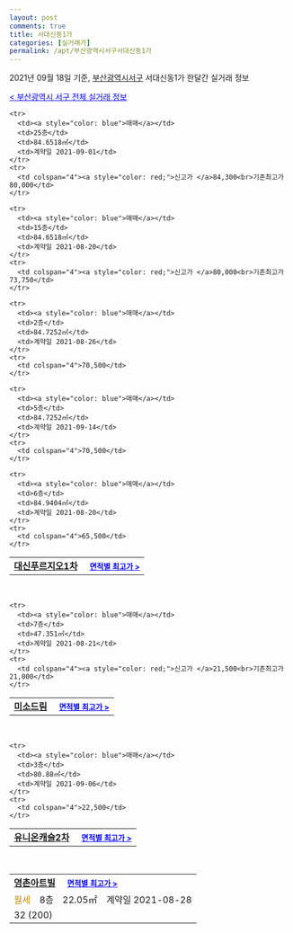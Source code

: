 ```yaml
---
layout: post
comments: true
title: 서대신동1가
categories: [실거래가]
permalink: /apt/부산광역시서구서대신동1가
---
```


2021년 09월 18일 기준, <a href="/apt/부산광역시서구">부산광역시서구</a> 서대신동1가 한달간 실거래 정보

<a style="color: blue;" href="/apt/부산광역시서구">< 부산광역시 서구 전체 실거래 정보</a>
<!---- start ---->
<table>
  <tr>
    <td colspan="4" style="font-weight: bold;"><a href="/apt/부산광역시서구서대신동1가대신푸르지오1차">대신푸르지오1차</a> &nbsp;&nbsp;&nbsp; <a style="color: blue; font-size: smaller;" href="/apt/부산광역시서구서대신동1가대신푸르지오1차">면적별 최고가 ></a></td>
  </tr>
    
    <tr>
      <td><a style="color: blue">매매</a></td>
      <td>25층</td>
      <td>84.6518㎡</td>
      <td>계약일 2021-09-01</td>
    </tr>
    <tr>
      <td colspan="4"><a style="color: red;">신고가 </a>84,300<br>기존최고가 80,000</td>
    </tr>
      
    <tr>
      <td><a style="color: blue">매매</a></td>
      <td>15층</td>
      <td>84.6518㎡</td>
      <td>계약일 2021-08-20</td>
    </tr>
    <tr>
      <td colspan="4"><a style="color: red;">신고가 </a>80,000<br>기존최고가 73,750</td>
    </tr>
      
    <tr>
      <td><a style="color: blue">매매</a></td>
      <td>2층</td>
      <td>84.7252㎡</td>
      <td>계약일 2021-08-26</td>
    </tr>
    <tr>
      <td colspan="4">70,500</td>
    </tr>
      
    <tr>
      <td><a style="color: blue">매매</a></td>
      <td>5층</td>
      <td>84.7252㎡</td>
      <td>계약일 2021-09-14</td>
    </tr>
    <tr>
      <td colspan="4">70,500</td>
    </tr>
      
    <tr>
      <td><a style="color: blue">매매</a></td>
      <td>6층</td>
      <td>84.9404㎡</td>
      <td>계약일 2021-08-20</td>
    </tr>
    <tr>
      <td colspan="4">65,500</td>
    </tr>
      
</table>
<br>
<table>
  <tr>
    <td colspan="4" style="font-weight: bold;"><a href="/apt/부산광역시서구서대신동1가미소드림">미소드림</a> &nbsp;&nbsp;&nbsp; <a style="color: blue; font-size: smaller;" href="/apt/부산광역시서구서대신동1가미소드림">면적별 최고가 ></a></td>
  </tr>
    
    <tr>
      <td><a style="color: blue">매매</a></td>
      <td>7층</td>
      <td>47.351㎡</td>
      <td>계약일 2021-08-21</td>
    </tr>
    <tr>
      <td colspan="4"><a style="color: red;">신고가 </a>21,500<br>기존최고가 21,000</td>
    </tr>
      
</table>
<br>
<table>
  <tr>
    <td colspan="4" style="font-weight: bold;"><a href="/apt/부산광역시서구서대신동1가유니온캐슬2차">유니온캐슬2차</a> &nbsp;&nbsp;&nbsp; <a style="color: blue; font-size: smaller;" href="/apt/부산광역시서구서대신동1가유니온캐슬2차">면적별 최고가 ></a></td>
  </tr>
    
    <tr>
      <td><a style="color: blue">매매</a></td>
      <td>3층</td>
      <td>80.88㎡</td>
      <td>계약일 2021-09-06</td>
    </tr>
    <tr>
      <td colspan="4">22,500</td>
    </tr>
      
</table>
<br>
<table>
  <tr>
    <td colspan="4" style="font-weight: bold;"><a href="/apt/부산광역시서구서대신동1가영촌아트빌">영촌아트빌</a> &nbsp;&nbsp;&nbsp; <a style="color: blue; font-size: smaller;" href="/apt/부산광역시서구서대신동1가영촌아트빌">면적별 최고가 ></a></td>
  </tr>
    
  <tr>
    <td><a style="color: darkgoldenrod">월세</a></td>
    <td>8층</td>
    <td>22.05㎡</td>
    <td>계약일 2021-08-28</td>
  </tr>
  <tr>
    <td colspan="4">32 (200)</td>
  </tr>
    
</table>
<!---- end ---->
    